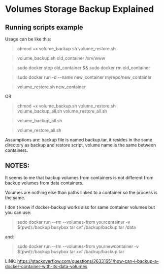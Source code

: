 # Volumes Storage Backup Explained

## Running scripts example

Usage can be like this:

> chmod +x volume_backup.sh volume_restore.sh

> volume_backup.sh old_container /srv/www

> sudo docker stop old_container && sudo docker rm old_container

> sudo docker run -d --name new_container myrepo/new_container

> volume_restore.sh new_container

OR

> chmod +x volume_backup.sh volume_restore.sh volume_backup_all.sh volume_restore_all.sh

> volume_backup_all.sh 

> volume_restore_all.sh

Assumptions are: backup file is named backup.tar, it resides in the same directory as backup and restore script, volume name is the same between containers.

## NOTES:

It seems to me that backup volumes from containers is not different from backup volumes from data containers.

Volumes are nothing else than paths linked to a container so the process is the same.

I don't know if docker-backup works also for same container volumes but you can use:

> sudo docker run --rm --volumes-from yourcontainer -v $(pwd):/backup busybox tar cvf /backup/backup.tar /data

and:

> sudo docker run --rm --volumes-from yournewcontainer -v $(pwd):/backup busybox tar xvf /backup/backup.tar


LINK: https://stackoverflow.com/questions/26331651/how-can-i-backup-a-docker-container-with-its-data-volumes